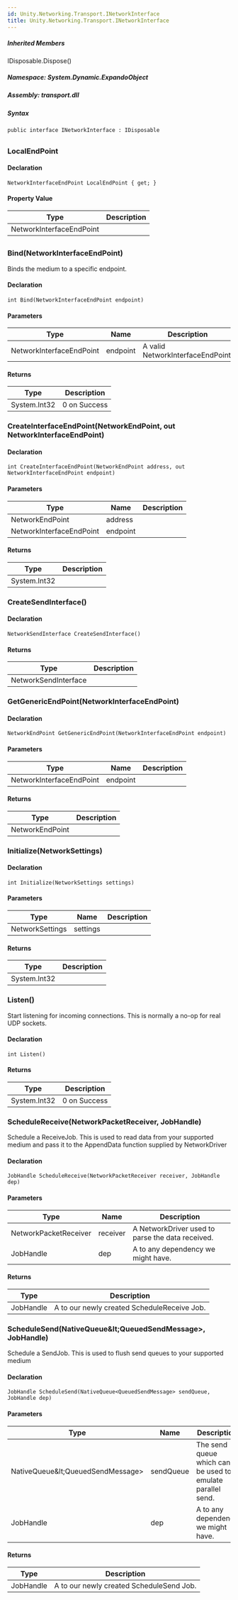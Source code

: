 ```yaml
---  
id: Unity.Networking.Transport.INetworkInterface  
title: Unity.Networking.Transport.INetworkInterface  
---
```


<div class="markdown level0 summary">

</div>

<div class="markdown level0 conceptual">

</div>

<div class="inheritedMembers">

##### Inherited Members

<div>

IDisposable.Dispose()

</div>

</div>

##### **Namespace**: System.Dynamic.ExpandoObject

##### **Assembly**: transport.dll

##### Syntax

``` lang-csharp
public interface INetworkInterface : IDisposable
```

## 

### LocalEndPoint

<div class="markdown level1 summary">

</div>

<div class="markdown level1 conceptual">

</div>

#### Declaration

``` lang-csharp
NetworkInterfaceEndPoint LocalEndPoint { get; }
```

#### Property Value

| Type                     | Description |
|--------------------------|-------------|
| NetworkInterfaceEndPoint |             |

## 

### Bind(NetworkInterfaceEndPoint)

<div class="markdown level1 summary">

Binds the medium to a specific endpoint.

</div>

<div class="markdown level1 conceptual">

</div>

#### Declaration

``` lang-csharp
int Bind(NetworkInterfaceEndPoint endpoint)
```

#### Parameters

| Type                     | Name     | Description                       |
|--------------------------|----------|-----------------------------------|
| NetworkInterfaceEndPoint | endpoint | A valid NetworkInterfaceEndPoint. |

#### Returns

| Type         | Description  |
|--------------|--------------|
| System.Int32 | 0 on Success |

### CreateInterfaceEndPoint(NetworkEndPoint, out NetworkInterfaceEndPoint)

<div class="markdown level1 summary">

</div>

<div class="markdown level1 conceptual">

</div>

#### Declaration

``` lang-csharp
int CreateInterfaceEndPoint(NetworkEndPoint address, out NetworkInterfaceEndPoint endpoint)
```

#### Parameters

| Type                     | Name     | Description |
|--------------------------|----------|-------------|
| NetworkEndPoint          | address  |             |
| NetworkInterfaceEndPoint | endpoint |             |

#### Returns

| Type         | Description |
|--------------|-------------|
| System.Int32 |             |

### CreateSendInterface()

<div class="markdown level1 summary">

</div>

<div class="markdown level1 conceptual">

</div>

#### Declaration

``` lang-csharp
NetworkSendInterface CreateSendInterface()
```

#### Returns

| Type                 | Description |
|----------------------|-------------|
| NetworkSendInterface |             |

### GetGenericEndPoint(NetworkInterfaceEndPoint)

<div class="markdown level1 summary">

</div>

<div class="markdown level1 conceptual">

</div>

#### Declaration

``` lang-csharp
NetworkEndPoint GetGenericEndPoint(NetworkInterfaceEndPoint endpoint)
```

#### Parameters

| Type                     | Name     | Description |
|--------------------------|----------|-------------|
| NetworkInterfaceEndPoint | endpoint |             |

#### Returns

| Type            | Description |
|-----------------|-------------|
| NetworkEndPoint |             |

### Initialize(NetworkSettings)

<div class="markdown level1 summary">

</div>

<div class="markdown level1 conceptual">

</div>

#### Declaration

``` lang-csharp
int Initialize(NetworkSettings settings)
```

#### Parameters

| Type            | Name     | Description |
|-----------------|----------|-------------|
| NetworkSettings | settings |             |

#### Returns

| Type         | Description |
|--------------|-------------|
| System.Int32 |             |

### Listen()

<div class="markdown level1 summary">

Start listening for incoming connections. This is normally a no-op for
real UDP sockets.

</div>

<div class="markdown level1 conceptual">

</div>

#### Declaration

``` lang-csharp
int Listen()
```

#### Returns

| Type         | Description  |
|--------------|--------------|
| System.Int32 | 0 on Success |

### ScheduleReceive(NetworkPacketReceiver, JobHandle)

<div class="markdown level1 summary">

Schedule a ReceiveJob. This is used to read data from your supported
medium and pass it to the AppendData function supplied by NetworkDriver

</div>

<div class="markdown level1 conceptual">

</div>

#### Declaration

``` lang-csharp
JobHandle ScheduleReceive(NetworkPacketReceiver receiver, JobHandle dep)
```

#### Parameters

| Type                  | Name     | Description                                      |
|-----------------------|----------|--------------------------------------------------|
| NetworkPacketReceiver | receiver | A NetworkDriver used to parse the data received. |
| JobHandle             | dep      | A to any dependency we might have.               |

#### Returns

| Type      | Description                                 |
|-----------|---------------------------------------------|
| JobHandle | A to our newly created ScheduleReceive Job. |

### ScheduleSend(NativeQueue\&lt;QueuedSendMessage&gt;, JobHandle)

<div class="markdown level1 summary">

Schedule a SendJob. This is used to flush send queues to your supported
medium

</div>

<div class="markdown level1 conceptual">

</div>

#### Declaration

``` lang-csharp
JobHandle ScheduleSend(NativeQueue<QueuedSendMessage> sendQueue, JobHandle dep)
```

#### Parameters

| Type                             | Name      | Description                                                |
|----------------------------------|-----------|------------------------------------------------------------|
| NativeQueue\&lt;QueuedSendMessage&gt; | sendQueue | The send queue which can be used to emulate parallel send. |
| JobHandle                        | dep       | A to any dependency we might have.                         |

#### Returns

| Type      | Description                              |
|-----------|------------------------------------------|
| JobHandle | A to our newly created ScheduleSend Job. |
